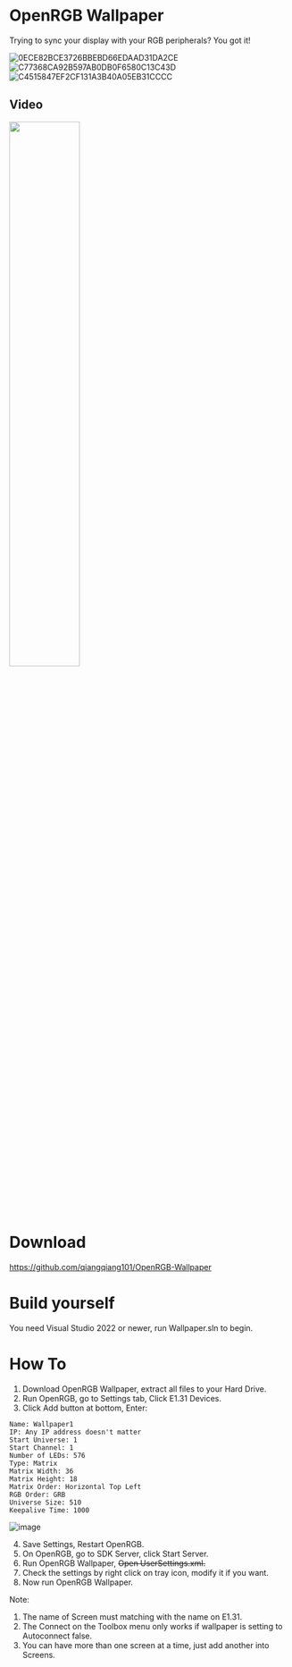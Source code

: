 # OpenRGB Wallpaper
 Trying to sync your display with your RGB peripherals? You got it!
 
![0ECE82BCE3726BBEBD66EDAAD31DA2CE](https://user-images.githubusercontent.com/11488961/201486325-d19da505-4772-4ead-9985-83800e4a2582.png)
![C77368CA92B597AB0DB0F6580C13C43D](https://user-images.githubusercontent.com/11488961/201486328-6dc75e04-df6c-45e4-95e2-71cc54fbe34a.png)
![C4515847EF2CF131A3B40A05EB31CCCC](https://user-images.githubusercontent.com/11488961/201486330-6346c5ba-2877-40b1-bf58-04e820bb7667.png)

## Video
[<img src="https://i.ytimg.com/vi/kz963sRInoQ/maxresdefault.jpg" width="50%">](https://www.youtube.com/watch?v=kz963sRInoQ "OpenRGB Wallpaper")

# Download
https://github.com/qiangqiang101/OpenRGB-Wallpaper

# Build yourself
You need Visual Studio 2022 or newer, run Wallpaper.sln to begin.

# How To
1. Download OpenRGB Wallpaper, extract all files to your Hard Drive.
2. Run OpenRGB, go to Settings tab, Click E1.31 Devices.
3. Click Add button at bottom, Enter:
```
Name: Wallpaper1
IP: Any IP address doesn't matter
Start Universe: 1
Start Channel: 1
Number of LEDs: 576
Type: Matrix
Matrix Width: 36
Matrix Height: 18
Matrix Order: Horizontal Top Left
RGB Order: GRB
Universe Size: 510
Keepalive Time: 1000
```
![image](https://user-images.githubusercontent.com/11488961/201520080-4f8fc71e-c041-4509-87f4-c31f5819d11f.png)

4. Save Settings, Restart OpenRGB.
5. On OpenRGB, go to SDK Server, click Start Server.
6. Run OpenRGB Wallpaper, ~~Open UserSettings.xml.~~
7. Check the settings by right click on tray icon, modify it if you want.
8. Now run OpenRGB Wallpaper.

Note: 
1. The name of Screen must matching with the name on E1.31.
2. The Connect on the Toolbox menu only works if wallpaper is setting to Autoconnect false.
3. You can have more than one screen at a time, just add another <Screen></Screen> into Screens.
